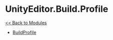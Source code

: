 # UnityEditor.Build.Profile
[<< Back to Modules](index.md)
- [BuildProfile](UnityEditor.Build.Profile.BuildProfile.md)
